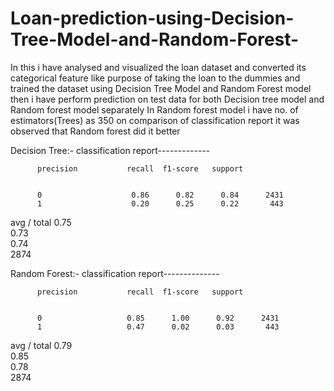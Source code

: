 # Loan-prediction-using-Decision-Tree-Model-and-Random-Forest-
In this i have analysed and visualized the loan dataset and converted its categorical feature like purpose of taking the loan to
the dummies and trained the dataset using Decision Tree Model and Random Forest model
then i have perform prediction on test data for both Decision tree model and Random forest model separately
In Random forest model i have no. of estimators(Trees) as 350
on comparison of classification report it was observed that Random forest did it better


Decision Tree:-
classification report-------------

          precision           recall  f1-score   support
          

          0                    0.86      0.82      0.84      2431
          1                    0.20      0.25      0.22       443

avg / total         0.75    
                    0.73      
                    0.74      
                    2874


Random Forest:-
classification report--------------

          precision           recall  f1-score   support
          

          0                   0.85      1.00      0.92      2431
          1                   0.47      0.02      0.03       443

avg / total         0.79     
                    0.85      
                    0.78      
                    2874
